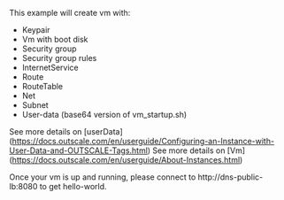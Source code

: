 This example will create vm with:
* Keypair
* Vm with boot disk
* Security group 
* Security group rules
* InternetService
* Route
* RouteTable
* Net
* Subnet
* User-data (base64 version of vm_startup.sh)

See more details on [userData] (https://docs.outscale.com/en/userguide/Configuring-an-Instance-with-User-Data-and-OUTSCALE-Tags.html)
See more details on [Vm] (https://docs.outscale.com/en/userguide/About-Instances.html)

Once your vm is up and running, please connect to http://dns-public-lb:8080 to get hello-world.
